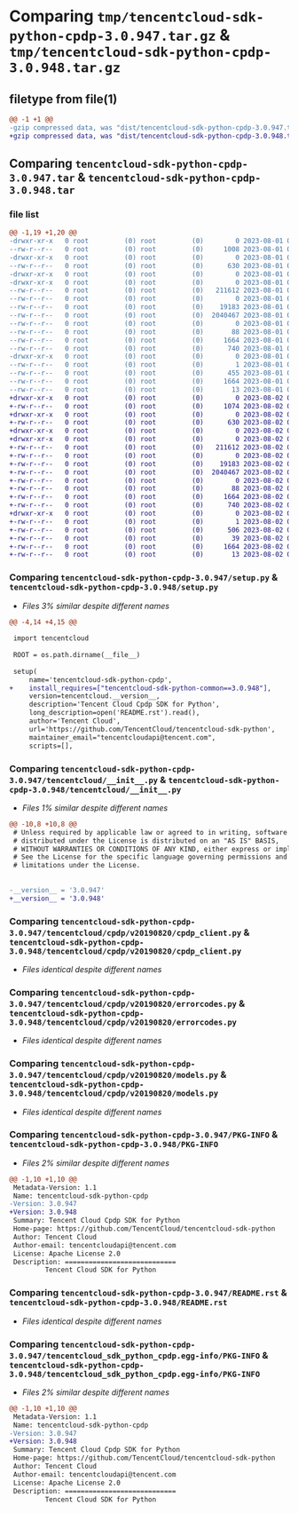 # Comparing `tmp/tencentcloud-sdk-python-cpdp-3.0.947.tar.gz` & `tmp/tencentcloud-sdk-python-cpdp-3.0.948.tar.gz`

## filetype from file(1)

```diff
@@ -1 +1 @@
-gzip compressed data, was "dist/tencentcloud-sdk-python-cpdp-3.0.947.tar", last modified: Tue Aug  1 00:34:41 2023, max compression
+gzip compressed data, was "dist/tencentcloud-sdk-python-cpdp-3.0.948.tar", last modified: Wed Aug  2 00:27:11 2023, max compression
```

## Comparing `tencentcloud-sdk-python-cpdp-3.0.947.tar` & `tencentcloud-sdk-python-cpdp-3.0.948.tar`

### file list

```diff
@@ -1,19 +1,20 @@
-drwxr-xr-x   0 root         (0) root         (0)        0 2023-08-01 00:34:41.000000 tencentcloud-sdk-python-cpdp-3.0.947/
--rw-r--r--   0 root         (0) root         (0)     1008 2023-08-01 00:34:41.000000 tencentcloud-sdk-python-cpdp-3.0.947/setup.py
-drwxr-xr-x   0 root         (0) root         (0)        0 2023-08-01 00:34:41.000000 tencentcloud-sdk-python-cpdp-3.0.947/tencentcloud/
--rw-r--r--   0 root         (0) root         (0)      630 2023-08-01 00:34:41.000000 tencentcloud-sdk-python-cpdp-3.0.947/tencentcloud/__init__.py
-drwxr-xr-x   0 root         (0) root         (0)        0 2023-08-01 00:34:41.000000 tencentcloud-sdk-python-cpdp-3.0.947/tencentcloud/cpdp/
-drwxr-xr-x   0 root         (0) root         (0)        0 2023-08-01 00:34:41.000000 tencentcloud-sdk-python-cpdp-3.0.947/tencentcloud/cpdp/v20190820/
--rw-r--r--   0 root         (0) root         (0)   211612 2023-08-01 00:34:41.000000 tencentcloud-sdk-python-cpdp-3.0.947/tencentcloud/cpdp/v20190820/cpdp_client.py
--rw-r--r--   0 root         (0) root         (0)        0 2023-08-01 00:34:41.000000 tencentcloud-sdk-python-cpdp-3.0.947/tencentcloud/cpdp/v20190820/__init__.py
--rw-r--r--   0 root         (0) root         (0)    19183 2023-08-01 00:34:41.000000 tencentcloud-sdk-python-cpdp-3.0.947/tencentcloud/cpdp/v20190820/errorcodes.py
--rw-r--r--   0 root         (0) root         (0)  2040467 2023-08-01 00:34:41.000000 tencentcloud-sdk-python-cpdp-3.0.947/tencentcloud/cpdp/v20190820/models.py
--rw-r--r--   0 root         (0) root         (0)        0 2023-08-01 00:34:41.000000 tencentcloud-sdk-python-cpdp-3.0.947/tencentcloud/cpdp/__init__.py
--rw-r--r--   0 root         (0) root         (0)       88 2023-08-01 00:34:41.000000 tencentcloud-sdk-python-cpdp-3.0.947/setup.cfg
--rw-r--r--   0 root         (0) root         (0)     1664 2023-08-01 00:34:41.000000 tencentcloud-sdk-python-cpdp-3.0.947/PKG-INFO
--rw-r--r--   0 root         (0) root         (0)      740 2023-08-01 00:34:41.000000 tencentcloud-sdk-python-cpdp-3.0.947/README.rst
-drwxr-xr-x   0 root         (0) root         (0)        0 2023-08-01 00:34:41.000000 tencentcloud-sdk-python-cpdp-3.0.947/tencentcloud_sdk_python_cpdp.egg-info/
--rw-r--r--   0 root         (0) root         (0)        1 2023-08-01 00:34:41.000000 tencentcloud-sdk-python-cpdp-3.0.947/tencentcloud_sdk_python_cpdp.egg-info/dependency_links.txt
--rw-r--r--   0 root         (0) root         (0)      455 2023-08-01 00:34:41.000000 tencentcloud-sdk-python-cpdp-3.0.947/tencentcloud_sdk_python_cpdp.egg-info/SOURCES.txt
--rw-r--r--   0 root         (0) root         (0)     1664 2023-08-01 00:34:41.000000 tencentcloud-sdk-python-cpdp-3.0.947/tencentcloud_sdk_python_cpdp.egg-info/PKG-INFO
--rw-r--r--   0 root         (0) root         (0)       13 2023-08-01 00:34:41.000000 tencentcloud-sdk-python-cpdp-3.0.947/tencentcloud_sdk_python_cpdp.egg-info/top_level.txt
+drwxr-xr-x   0 root         (0) root         (0)        0 2023-08-02 00:27:11.000000 tencentcloud-sdk-python-cpdp-3.0.948/
+-rw-r--r--   0 root         (0) root         (0)     1074 2023-08-02 00:27:11.000000 tencentcloud-sdk-python-cpdp-3.0.948/setup.py
+drwxr-xr-x   0 root         (0) root         (0)        0 2023-08-02 00:27:11.000000 tencentcloud-sdk-python-cpdp-3.0.948/tencentcloud/
+-rw-r--r--   0 root         (0) root         (0)      630 2023-08-02 00:27:11.000000 tencentcloud-sdk-python-cpdp-3.0.948/tencentcloud/__init__.py
+drwxr-xr-x   0 root         (0) root         (0)        0 2023-08-02 00:27:11.000000 tencentcloud-sdk-python-cpdp-3.0.948/tencentcloud/cpdp/
+drwxr-xr-x   0 root         (0) root         (0)        0 2023-08-02 00:27:11.000000 tencentcloud-sdk-python-cpdp-3.0.948/tencentcloud/cpdp/v20190820/
+-rw-r--r--   0 root         (0) root         (0)   211612 2023-08-02 00:27:11.000000 tencentcloud-sdk-python-cpdp-3.0.948/tencentcloud/cpdp/v20190820/cpdp_client.py
+-rw-r--r--   0 root         (0) root         (0)        0 2023-08-02 00:27:11.000000 tencentcloud-sdk-python-cpdp-3.0.948/tencentcloud/cpdp/v20190820/__init__.py
+-rw-r--r--   0 root         (0) root         (0)    19183 2023-08-02 00:27:11.000000 tencentcloud-sdk-python-cpdp-3.0.948/tencentcloud/cpdp/v20190820/errorcodes.py
+-rw-r--r--   0 root         (0) root         (0)  2040467 2023-08-02 00:27:11.000000 tencentcloud-sdk-python-cpdp-3.0.948/tencentcloud/cpdp/v20190820/models.py
+-rw-r--r--   0 root         (0) root         (0)        0 2023-08-02 00:27:11.000000 tencentcloud-sdk-python-cpdp-3.0.948/tencentcloud/cpdp/__init__.py
+-rw-r--r--   0 root         (0) root         (0)       88 2023-08-02 00:27:11.000000 tencentcloud-sdk-python-cpdp-3.0.948/setup.cfg
+-rw-r--r--   0 root         (0) root         (0)     1664 2023-08-02 00:27:11.000000 tencentcloud-sdk-python-cpdp-3.0.948/PKG-INFO
+-rw-r--r--   0 root         (0) root         (0)      740 2023-08-02 00:27:11.000000 tencentcloud-sdk-python-cpdp-3.0.948/README.rst
+drwxr-xr-x   0 root         (0) root         (0)        0 2023-08-02 00:27:11.000000 tencentcloud-sdk-python-cpdp-3.0.948/tencentcloud_sdk_python_cpdp.egg-info/
+-rw-r--r--   0 root         (0) root         (0)        1 2023-08-02 00:27:11.000000 tencentcloud-sdk-python-cpdp-3.0.948/tencentcloud_sdk_python_cpdp.egg-info/dependency_links.txt
+-rw-r--r--   0 root         (0) root         (0)      506 2023-08-02 00:27:11.000000 tencentcloud-sdk-python-cpdp-3.0.948/tencentcloud_sdk_python_cpdp.egg-info/SOURCES.txt
+-rw-r--r--   0 root         (0) root         (0)       39 2023-08-02 00:27:11.000000 tencentcloud-sdk-python-cpdp-3.0.948/tencentcloud_sdk_python_cpdp.egg-info/requires.txt
+-rw-r--r--   0 root         (0) root         (0)     1664 2023-08-02 00:27:11.000000 tencentcloud-sdk-python-cpdp-3.0.948/tencentcloud_sdk_python_cpdp.egg-info/PKG-INFO
+-rw-r--r--   0 root         (0) root         (0)       13 2023-08-02 00:27:11.000000 tencentcloud-sdk-python-cpdp-3.0.948/tencentcloud_sdk_python_cpdp.egg-info/top_level.txt
```

### Comparing `tencentcloud-sdk-python-cpdp-3.0.947/setup.py` & `tencentcloud-sdk-python-cpdp-3.0.948/setup.py`

 * *Files 3% similar despite different names*

```diff
@@ -4,14 +4,15 @@
 
 import tencentcloud
 
 ROOT = os.path.dirname(__file__)
 
 setup(
     name='tencentcloud-sdk-python-cpdp',
+    install_requires=["tencentcloud-sdk-python-common==3.0.948"],
     version=tencentcloud.__version__,
     description='Tencent Cloud Cpdp SDK for Python',
     long_description=open('README.rst').read(),
     author='Tencent Cloud',
     url='https://github.com/TencentCloud/tencentcloud-sdk-python',
     maintainer_email="tencentcloudapi@tencent.com",
     scripts=[],
```

### Comparing `tencentcloud-sdk-python-cpdp-3.0.947/tencentcloud/__init__.py` & `tencentcloud-sdk-python-cpdp-3.0.948/tencentcloud/__init__.py`

 * *Files 1% similar despite different names*

```diff
@@ -10,8 +10,8 @@
 # Unless required by applicable law or agreed to in writing, software
 # distributed under the License is distributed on an "AS IS" BASIS,
 # WITHOUT WARRANTIES OR CONDITIONS OF ANY KIND, either express or implied.
 # See the License for the specific language governing permissions and
 # limitations under the License.
 
 
-__version__ = '3.0.947'
+__version__ = '3.0.948'
```

### Comparing `tencentcloud-sdk-python-cpdp-3.0.947/tencentcloud/cpdp/v20190820/cpdp_client.py` & `tencentcloud-sdk-python-cpdp-3.0.948/tencentcloud/cpdp/v20190820/cpdp_client.py`

 * *Files identical despite different names*

### Comparing `tencentcloud-sdk-python-cpdp-3.0.947/tencentcloud/cpdp/v20190820/errorcodes.py` & `tencentcloud-sdk-python-cpdp-3.0.948/tencentcloud/cpdp/v20190820/errorcodes.py`

 * *Files identical despite different names*

### Comparing `tencentcloud-sdk-python-cpdp-3.0.947/tencentcloud/cpdp/v20190820/models.py` & `tencentcloud-sdk-python-cpdp-3.0.948/tencentcloud/cpdp/v20190820/models.py`

 * *Files identical despite different names*

### Comparing `tencentcloud-sdk-python-cpdp-3.0.947/PKG-INFO` & `tencentcloud-sdk-python-cpdp-3.0.948/PKG-INFO`

 * *Files 2% similar despite different names*

```diff
@@ -1,10 +1,10 @@
 Metadata-Version: 1.1
 Name: tencentcloud-sdk-python-cpdp
-Version: 3.0.947
+Version: 3.0.948
 Summary: Tencent Cloud Cpdp SDK for Python
 Home-page: https://github.com/TencentCloud/tencentcloud-sdk-python
 Author: Tencent Cloud
 Author-email: tencentcloudapi@tencent.com
 License: Apache License 2.0
 Description: ============================
         Tencent Cloud SDK for Python
```

### Comparing `tencentcloud-sdk-python-cpdp-3.0.947/README.rst` & `tencentcloud-sdk-python-cpdp-3.0.948/README.rst`

 * *Files identical despite different names*

### Comparing `tencentcloud-sdk-python-cpdp-3.0.947/tencentcloud_sdk_python_cpdp.egg-info/PKG-INFO` & `tencentcloud-sdk-python-cpdp-3.0.948/tencentcloud_sdk_python_cpdp.egg-info/PKG-INFO`

 * *Files 2% similar despite different names*

```diff
@@ -1,10 +1,10 @@
 Metadata-Version: 1.1
 Name: tencentcloud-sdk-python-cpdp
-Version: 3.0.947
+Version: 3.0.948
 Summary: Tencent Cloud Cpdp SDK for Python
 Home-page: https://github.com/TencentCloud/tencentcloud-sdk-python
 Author: Tencent Cloud
 Author-email: tencentcloudapi@tencent.com
 License: Apache License 2.0
 Description: ============================
         Tencent Cloud SDK for Python
```

